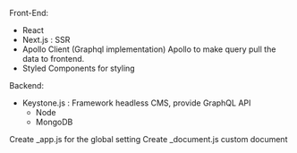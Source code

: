 Front-End:
* React
* Next.js : SSR
* Apollo Client (Graphql implementation)
Apollo to make query pull the data to frontend.
* Styled Components for styling


Backend:
* Keystone.js : Framework headless CMS, provide GraphQL API 
    * Node
    * MongoDB


Create _app.js for the global setting
Create _document.js custom document